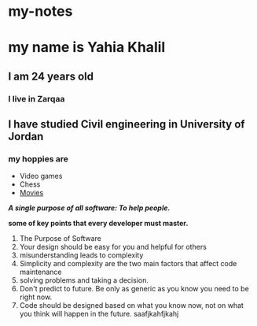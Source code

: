 # my-notes
# my name is Yahia Khalil
## I am 24 years old
### I live in Zarqaa
## I have studied Civil engineering in University of Jordan
### my hoppies are
- Video games
- Chess
- [Movies](https://www.netflix.com/jo/browse/genre/34399)

***A single purpose of all software: To help people.***

**some of key points that every developer must master.**
1. The Purpose of Software
2. Your design should be easy for you and helpful for others
3. misunderstanding leads to complexity
4. Simplicity and complexity are the two main factors that affect code maintenance
5. solving problems and taking a decision.
6. Don't predict to future. Be only as generic as you know you need to be right now.
7. Code should be designed based on what you know now, not on what you think will happen in the future.
saafjkahfjkahj